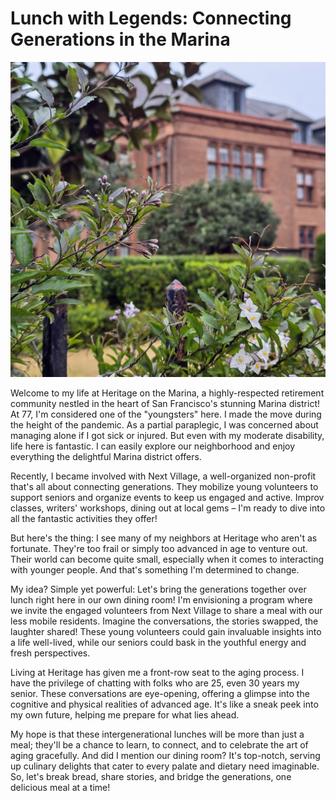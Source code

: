 # Lunch with Legends: Connecting Generations in the Marina

![]( ./images/2024-12-22-bay-francisco-view.jpg)

Welcome to my life at Heritage on the Marina, a highly-respected retirement community nestled in the heart of San Francisco's stunning Marina district! At 77, I'm considered one of the "youngsters" here. I made the move during the height of the pandemic. As a partial paraplegic, I was concerned about managing alone if I got sick or injured. But even with my moderate disability, life here is fantastic. I can easily explore our neighborhood and enjoy everything the delightful Marina district offers.

Recently, I became involved with Next Village, a well-organized non-profit that's all about connecting generations. They mobilize young volunteers to support seniors and organize events to keep us engaged and active. Improv classes, writers' workshops, dining out at local gems – I'm ready to dive into all the fantastic activities they offer!

But here's the thing: I see many of my neighbors at Heritage who aren't as fortunate. They're too frail or simply too advanced in age to venture out. Their world can become quite small, especially when it comes to interacting with younger people. And that's something I'm determined to change.

My idea? Simple yet powerful: Let's bring the generations together over lunch right here in our own dining room! I'm envisioning a program where we invite the engaged volunteers from Next Village to share a meal with our less mobile residents. Imagine the conversations, the stories swapped, the laughter shared! These young volunteers could gain invaluable insights into a life well-lived, while our seniors could bask in the youthful energy and fresh perspectives.

Living at Heritage has given me a front-row seat to the aging process. I have the privilege of chatting with folks who are 25, even 30 years my senior. These conversations are eye-opening, offering a glimpse into the cognitive and physical realities of advanced age. It's like a sneak peek into my own future, helping me prepare for what lies ahead.

My hope is that these intergenerational lunches will be more than just a meal; they'll be a chance to learn, to connect, and to celebrate the art of aging gracefully. And did I mention our dining room? It's top-notch, serving up culinary delights that cater to every palate and dietary need imaginable. So, let's break bread, share stories, and bridge the generations, one delicious meal at a time!
